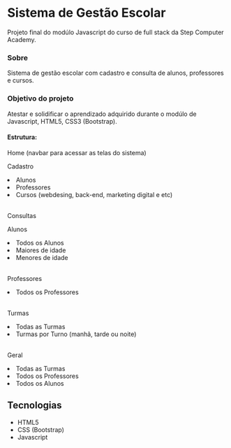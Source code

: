 <h1>Sistema de Gestão Escolar</h1>
<p>Projeto final do modúlo Javascript do curso de full stack da Step Computer Academy.</p>

<h3>Sobre</h3>
<p>Sistema de gestão escolar com cadastro e consulta de alunos, professores e cursos.</p>

<h3>Objetivo do projeto</h3>
<p>Atestar e solidificar o aprendizado adquirido durante o modúlo de Javascript, HTML5, CSS3 (Bootstrap).</p>

<h4>Estrutura:</h4>
<p>Home (navbar para acessar as telas do sistema)</p>
<p>Cadastro</p>
        <li>Alunos</li>
        <li>Professores</li>
        <li>Cursos (webdesing, back-end, marketing digital e etc)</li></br>
<p>Consultas</p>
        <p>Alunos</p>
            <li>Todos os Alunos</li>
            <li>Maiores de idade</li>
            <li>Menores de idade</li></br>
        <p>Professores</p>
            <li>Todos os Professores</li></br>
        <p>Turmas</p>
            <li>Todas as Turmas</li>
            <li>Turmas por Turno (manhã, tarde ou noite)</li></br>
        <p>Geral</p>
            <li>Todas as Turmas</li>
            <li>Todos os Professores</li>
            <li>Todos os Alunos</li>
            
<h2>Tecnologias</h2>
<ul>
<li>HTML5</li>
<li>CSS (Bootstrap)</li>
<li>Javascript</li>
</ul>
